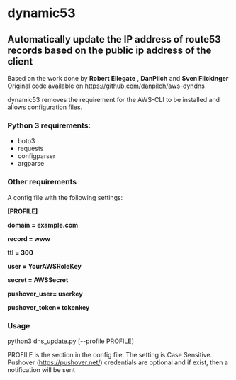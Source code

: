 # dynamic53
## Automatically update the IP address of route53 records based on the public ip address of the client 
Based on the work done by **Robert Ellegate** , **DanPilch** and **Sven Flickinger**
Original code available on https://github.com/danpilch/aws-dyndns

dynamic53 removes the requirement for the AWS-CLI to be installed and allows configuration files.

### Python 3 requirements:
* boto3
* requests
* configparser
* argparse

### Other requirements

A config file with the following settings:

**\[PROFILE]**

**domain = example.com**

**record = www**

**ttl = 300**

**user = YourAWSRoleKey**

**secret = AWSSecret**

**pushover_user= userkey**

**pushover_token= tokenkey**


### Usage
python3 dns_update.py [--profile PROFILE]

PROFILE is the section in the config file. The setting is Case Sensitive.
Pushover (https://pushover.net/) credentials are optional and if exist, then a notification will be sent

